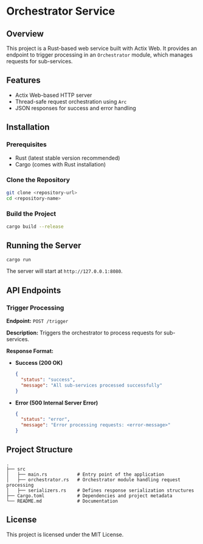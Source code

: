 # Orchestrator Service

## Overview
This project is a Rust-based web service built with Actix Web. It provides an endpoint to trigger processing in an `Orchestrator` module, which manages requests for sub-services.

## Features
- Actix Web-based HTTP server
- Thread-safe request orchestration using `Arc`
- JSON responses for success and error handling

## Installation
### Prerequisites
- Rust (latest stable version recommended)
- Cargo (comes with Rust installation)

### Clone the Repository
```sh
git clone <repository-url>
cd <repository-name>
```

### Build the Project
```sh
cargo build --release
```

## Running the Server
```sh
cargo run
```
The server will start at `http://127.0.0.1:8080`.

## API Endpoints
### Trigger Processing
**Endpoint:** `POST /trigger`

**Description:** Triggers the orchestrator to process requests for sub-services.

**Response Format:**
- **Success (200 OK)**
  ```json
  {
    "status": "success",
    "message": "All sub-services processed successfully"
  }
  ```
- **Error (500 Internal Server Error)**
  ```json
  {
    "status": "error",
    "message": "Error processing requests: <error-message>"
  }
  ```

## Project Structure
```
.
├── src
│   ├── main.rs           # Entry point of the application
│   ├── orchestrator.rs   # Orchestrator module handling request processing
│   ├── serializers.rs    # Defines response serialization structures
├── Cargo.toml            # Dependencies and project metadata
└── README.md             # Documentation
```

## License
This project is licensed under the MIT License.

